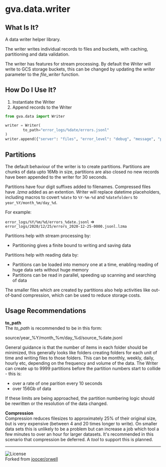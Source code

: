 # gva.data.writer

## What Is It?

A data writer helper library.

The writer writes individual records to files and buckets, with caching, partitioning and data validation.

The writer has features for stream processing. By default the _Writer_ will write to GCS storage buckets,
this can be changed by updating the _writer_ parameter to the _file_writer_ function.

## How Do I Use It?

1) Instantiate the Writer
2) Append records to the Writer

~~~python
from gva.data import Writer

writer = Writer(
        to_path="error_logs/%date/errors.jsonl"
)
writer.append({"server": "files", "error_level": "debug", "message", "power on"})
~~~

## Partitions

The default behaviour of the writer is to create partitions. Partitions are chunks of data upto 16Mb in size, 
partitions are also closed no new records have been appended to the writer for 30 seconds. 

Partitions have four digit suffixes added to filenames. Compressed files have _.lzma_ added as an extention.
Writer will replace datetime placeholders, including macros to covert `%date` to `%Y-%m-%d` and `%datefolders` 
to `year_%Y/month_%m/day_%d`.

For example:

`error_logs/%Y/%m/%d/errors_%date.jsonl` => `error_logs/2020/12/25/errors_2020-12-25-0000.jsonl.lzma`

Partitions help with stream processing by:
- Partitioning gives a finite bound to writing and saving data

Partitions help with reading data by:
- Partitions can be loaded into memory one at a time, enabling reading of huge data sets without huge memory
- Partitions can be read in parallel, speeding up scanning and searching of data

The smaller files which are created by partitions also help activities like out-of-band compression, which
can be used to reduce storage costs.

## Usage Recommendations

**to_path**  
The _to_path_ is recommended to be in this form:

source/year_%Y/month_%m/day_%d/source_%date.jsonl

General guidance is that the number of items in each folder should be minimized, this generally looks like folders
creating folders for each unit of time and writing files to those folders. This can be monthly, weekly, daily, hourly
etc, depending on the frequency and volume of the data. The Writer can create up to 9999 partitions before the partition
numbers start to collide - this is:

- over a rate of one parition every 10 seconds
- over 156Gb of data

If these limits are being approached, the partition numbering logic should be rewritten or the resolution of the data
changed.

**Compression**  
Compression reduces filesizes to approximately 25% of their original size, but is very expensive (between 
4 and 20 times longer to write). On smaller data sets this is unlikely to be a problem but can increase a
job which tool a few minutes to over an hour for larger datasets. It's recommended in this scenario that
compression be deferred. A _tool_ to support this is planned.


---
![License](https://img.shields.io/badge/License-Apache%202.0-blue.svg)  
Forked from [joocer/orwell](https://github.com/joocer/orwell)  
